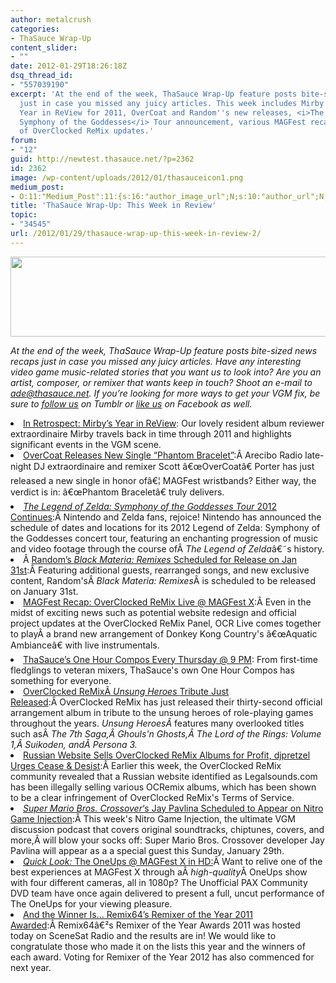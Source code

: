```yaml
---
author: metalcrush
categories:
- ThaSauce Wrap-Up
content_slider:
- ""
date: 2012-01-29T18:26:18Z
dsq_thread_id:
- "557039190"
excerpt: 'At the end of the week, ThaSauce Wrap-Up feature posts bite-sized news recaps
  just in case you missed any juicy articles. This week includes Mirby''s wonderful
  Year in ReView for 2011, OverCoat and Random''s new releases, <i>The Legend of Zelda:
  Symphony of the Goddesses</i> Tour announcement, various MAGFest recaps, and tons
  of OverClocked ReMix updates.'
forum:
- "12"
guid: http://newtest.thasauce.net/?p=2362
id: 2362
image: /wp-content/uploads/2012/01/thasauceicon1.png
medium_post:
- O:11:"Medium_Post":11:{s:16:"author_image_url";N;s:10:"author_url";N;s:11:"byline_name";N;s:12:"byline_email";N;s:10:"cross_link";N;s:2:"id";N;s:21:"follower_notification";N;s:7:"license";N;s:14:"publication_id";N;s:6:"status";N;s:3:"url";N;}
title: 'ThaSauce Wrap-Up: This Week in Review'
topic:
- "34545"
url: /2012/01/29/thasauce-wrap-up-this-week-in-review-2/
---
```


<center>
  <a href="http://thasauce.net/wp-content/uploads/2012/01/thasauceBanner1.png"><img class="aligncenter size-full wp-image-2363" title="thasauceBanner" src="http://thasauce.net/wp-content/uploads/2012/01/thasauceBanner1.png" alt="" width="575" height="128" srcset="http://thasauce.net/wp-content/uploads/2012/01/thasauceBanner1.png 575w, http://thasauce.net/wp-content/uploads/2012/01/thasauceBanner1-300x66.png 300w, http://thasauce.net/wp-content/uploads/2012/01/thasauceBanner1-75x16.png 75w" sizes="(max-width: 575px) 100vw, 575px" /></a>
</center>


  
_At the end of the week, ThaSauce Wrap-Up feature posts bite-sized news recaps just in case you missed any juicy articles. Have any interesting video game music-related stories that you want us to look into? Are you an artist, composer, or remixer that wants keep in touch? Shoot an e-mail to ade@thasauce.net. If you&#8217;re looking for more ways to get your VGM fix, be sure to [follow us](http://thasauce-game-remixes.tumblr.com/) on Tumblr or [like us](https://www.facebook.com/thasauce.net) on Facebook as well._

<li style="text-align: left;">
  <a href="http://thasauce.net/2012/01/23/in-retrospective-mirbys-year-in-review/">In Retrospect: Mirby&#8217;s Year in ReView</a>: Our lovely resident album reviewer extraordinaire Mirby travels back in time through 2011 and highlights significant events in the VGM scene.
</li>

<li style="text-align: left;">
  <a href="http://thasauce.net/2012/01/23/overcoat-releases-new-single-phantom-bracelet/">OverCoat Releases New Single &#8220;Phantom Bracelet&#8221;</a>:Â Arecibo Radio late-night DJ extraordinaire and remixer Scott â€œOverCoatâ€ Porter has just released a new single in honor ofâ€¦ MAGFest wristbands? Either way, the verdict is in: â€œPhantom Braceletâ€ truly delivers.
</li>

<li style="text-align: left;">
  <a href="http://thasauce.net/2012/01/24/the-legend-of-zelda-symphony-of-the-goddesses-2012-tour-continues/"><em>The Legend of Zelda: Symphony of the Goddesses Tour</em> 2012 Continues</a>:Â Nintendo and Zelda fans, rejoice! Nintendo has announced the schedule of dates and locations for its 2012 Legend of Zelda: Symphony of the Goddesses concert tour, featuring an enchanting progression of music and video footage through the course ofÂ <em>The Legend of Zelda</em>â€˜s history.
</li>

<li style="text-align: left;">
  Â <a href="http://thasauce.net/2012/01/24/randoms-black-materia-remixes-scheduled-for-release-on-jan-31st/">Random&#8217;s <em>Black Materia: Remixes </em>Scheduled for Release on Jan 31st</a>:Â Featuring additional guests, rearranged songs, and new exclusive content, Random'sÂ <em>Black Materia: Remixes</em>Â is scheduled to be released on January 31st.
</li>

<li style="text-align: left;">
  <a href="http://thasauce.net/2012/01/25/magfest-recap-overclocked-remix-live-magfest-x/">MAGFest Recap: OverClocked ReMix Live @ MAGFest X</a>:Â Even in the midst of exciting news such as potential website redesign and official project updates at the OverClocked ReMix Panel, OCR Live comes together to playÂ a brand new arrangement of Donkey Kong Country's â€œAquatic Ambianceâ€ with live instrumentals.
</li>

<li style="text-align: left;">
  <a href="http://thasauce.net/2012/01/25/thasauces-one-hour-compos-every-thursday-9-pm-est/">ThaSauce&#8217;s One Hour Compos Every Thursday @ 9 PM</a>: From first-time fledglings to veteran mixers, ThaSauce's own One Hour Compos has something for everyone.
</li>

<li style="text-align: left;">
  <a href="http://thasauce.net/2012/01/25/overclocked-remixs-unsung-heroes-tribute-just-released/">OverClocked ReMixÂ <em>Unsung Heroes </em>Tribute Just Released</a>:Â OverClocked ReMix has just released their thirty-second official arrangement album in tribute to the unsung heroes of role-playing games throughout the years. <em>Unsung HeroesÂ </em>features many overlooked titles such asÂ <em><em><em>The 7th Saga</em>,Â <em>Ghouls'n Ghosts</em>,Â <em>The Lord of the Rings: Volume 1</em>,Â <em>Suikoden</em>, andÂ <em>Persona 3</em>.</em></em>
</li>

<li style="text-align: left;">
  <a href="http://thasauce.net/2012/01/27/russian-website-sells-overclocked-remix-albums-for-profit-djpretzel-urges-cease-desist/">Russian Website Sells OverClocked ReMix Albums for Profit, djpretzel Urges Cease & Desis</a><a href="http://thasauce.net/2012/01/27/russian-website-sells-overclocked-remix-albums-for-profit-djpretzel-urges-cease-desist/">t</a>:Â Earlier this week, the OverClocked ReMix community revealed that a Russian website identified as Legalsounds.com has been illegally selling various OCRemix albums, which has been shown to be a clear infringement of OverClocked ReMix's Terms of Service.
</li>

<li style="text-align: left;">
  <a href="http://thasauce.net/2012/01/27/super-mario-bros-crossovers-jay-pavlina-scheduled-to-appear-on-nitro-game-injection/"><em>Super Mario Bros. Crossover</em>&#8216;s Jay Pavlina Scheduled to Appear on Nitro Game Injection</a>:Â This week's Nitro Game Injection, the ultimate VGM discussion podcast that covers original soundtracks, chiptunes, covers, and more,Â will blow your socks off: Super Mario Bros. Crossover developer Jay Pavlina will appear as a a special guest this Sunday, January 29th.
</li>

<li style="text-align: left;">
  <a href="http://thasauce.net/2012/01/28/quick-look-the-oneups-magfest-x-in-hd/"><em>Quick Look: </em>The OneUps @ MAGFest X in HD:</a>Â Want to relive one of the best experiences at MAGFest X through aÂ <em>high-quality</em>Â OneUps show with four different cameras, all in 1080p? The Unofficial PAX Community DVD team have once again delivered to present a full, uncut performance of The OneUps for your viewing pleasure.
</li>

<li style="text-align: left;">
  <a href="http://thasauce.net/2012/01/28/and-the-winner-is-remix64s-remixer-of-the-year-2011-awarded/">And the Winner Is&#8230; Remix64&#8217;s Remixer of the Year 2011 Awarded</a>:Â Remix64â€²s Remixer of the Year Awards 2011 was hosted today on SceneSat Radio and the results are in! We would like to congratulate those who made it on the lists this year and the winners of each award. Voting for Remixer of the Year 2012 has also commenced for next year.
</li>